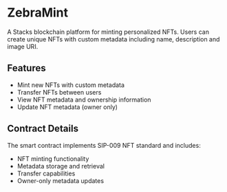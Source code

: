 # ZebraMint

A Stacks blockchain platform for minting personalized NFTs. Users can create unique NFTs with custom metadata including name, description and image URI.

## Features
- Mint new NFTs with custom metadata
- Transfer NFTs between users
- View NFT metadata and ownership information
- Update NFT metadata (owner only)

## Contract Details
The smart contract implements SIP-009 NFT standard and includes:
- NFT minting functionality
- Metadata storage and retrieval
- Transfer capabilities
- Owner-only metadata updates